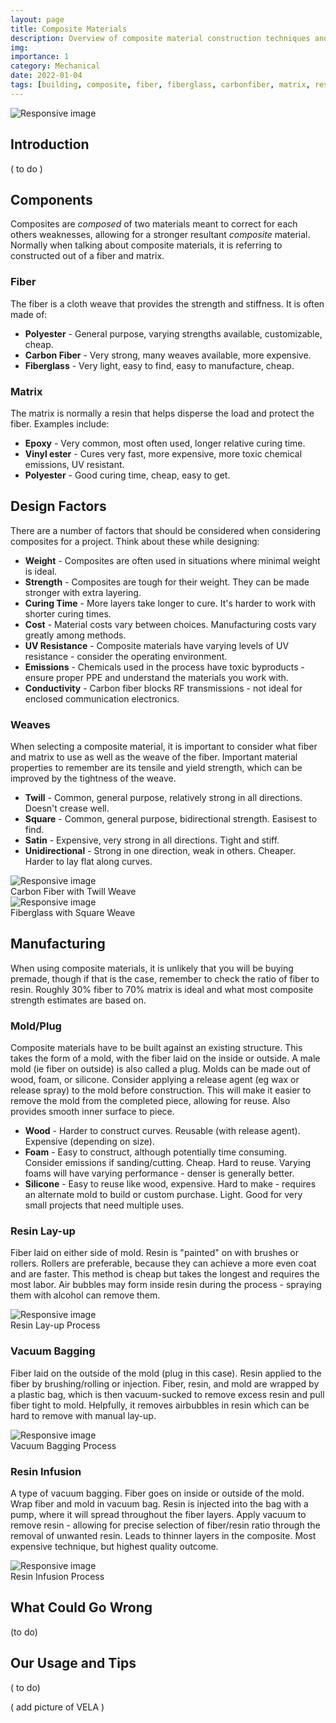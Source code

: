 ```yaml
---
layout: page
title: Composite Materials
description: Overview of composite material construction techniques and recommendations
img: 
importance: 1
category: Mechanical
date: 2022-01-04
tags: [building, composite, fiber, fiberglass, carbonfiber, matrix, resin, epoxy]
---
```


<div class="row mt-3 mb-3">
    <img src = "{{site.baseurl}}/assets/img/resources/mech_composites/composite_intro.PNG" class="m-auto img-fluid rounded z-depth-1" alt="Responsive image" title="Composite thing">
</div>

## Introduction

( to do )

## Components

Composites are *composed* of two materials meant to correct for each others weaknesses, allowing for a stronger resultant *composite* material. Normally when talking about composite materials, it is referring to constructed out of a fiber and matrix.

### Fiber
The fiber is a cloth weave that provides the strength and stiffness. It is often made of:

* **Polyester** - General purpose, varying strengths available, customizable, cheap.
* **Carbon Fiber** - Very strong, many weaves available, more expensive.
* **Fiberglass** - Very light, easy to find, easy to manufacture, cheap.

### Matrix
The matrix is normally a resin that helps disperse the load and protect the fiber. Examples include:

* **Epoxy** - Very common, most often used, longer relative curing time.
* **Vinyl ester** - Cures very fast, more expensive, more toxic chemical emissions, UV resistant.
* **Polyester** - Good curing time, cheap, easy to get.

## Design Factors

There are a number of factors that should be considered when considering composites for a project. Think about these while designing:

* **Weight** - Composites are often used in situations where minimal weight is ideal.
* **Strength** - Composites are tough for their weight. They can be made stronger with extra layering.
* **Curing Time** - More layers take longer to cure. It's harder to work with shorter curing times.
* **Cost** - Material costs vary between choices. Manufacturing costs vary greatly among methods.
* **UV Resistance** - Composite materials have varying levels of UV resistance - consider the operating environment.
* **Emissions** - Chemicals used in the process have toxic byproducts - ensure proper PPE and understand the materials you work with.
* **Conductivity** - Carbon fiber blocks RF transmissions - not ideal for enclosed communication electronics.

### Weaves

When selecting a composite material, it is important to consider what fiber and matrix to use as well as the weave of the fiber. Important material properties to remember are its tensile and yield strength, which can be improved by the tightness of the weave.

* **Twill** - Common, general purpose, relatively strong in all directions. Doesn't crease well.
* **Square** - Common, general purpose, bidirectional strength. Easisest to find.
* **Satin** - Expensive, very strong in all directions. Tight and stiff.
* **Unidirectional** - Strong in one direction, weak in others. Cheaper. Harder to lay flat along curves.

<div class="row mt-3 mb-3">
    <div class="col-sm-6">
        <img src = "{{site.baseurl}}/assets/img/resources/mech_composites/carbon_twill.PNG" class="img-fluid rounded z-depth-1 mx-auto d-block" alt="Responsive image" title="Carbon Fiber with Twill Weave">
    <figcaption>Carbon Fiber with Twill Weave</figcaption>
    </div>
    <div class="col-sm-6">
        <img src = "{{site.baseurl}}/assets/img/resources/mech_composites/fiberglass_square.PNG" class="img-fluid rounded z-depth-1 mx-auto d-block" alt="Responsive image" title="Fiberglass with Square W">
        <figcaption>Fiberglass with Square Weave</figcaption>
    </div>
</div>

## Manufacturing

When using composite materials, it is unlikely that you will be buying premade, though if that is the case, remember to check the ratio of fiber to resin. Roughly 30% fiber to 70% matrix is ideal and what most composite strength estimates are based on. 

### Mold/Plug
Composite materials have to be built against an existing structure. This takes the form of a mold, with the fiber laid on the inside or outside. A male mold (ie fiber on outside) is also called a plug. Molds can be made out of wood, foam, or silicone. Consider applying a release agent (eg wax or release spray) to the mold before construction. This will make it easier to remove the mold from the completed piece, allowing for reuse. Also provides smooth inner surface to piece.

* **Wood** - Harder to construct curves. Reusable (with release agent). Expensive (depending on size).
* **Foam** - Easy to construct, although potentially time consuming. Consider emissions if sanding/cutting. Cheap. Hard to reuse. Varying foams will have varying performance - denser is generally better.
* **Silicone** - Easy to reuse like wood, expensive. Hard to make - requires an alternate mold to build or custom purchase. Light. Good for very small projects that need multiple uses.

### Resin Lay-up
Fiber laid on either side of mold. Resin is "painted" on with brushes or rollers. Rollers are preferable, because they can achieve a more even coat and are faster. This method is cheap but takes the longest and requires the most labor. Air bubbles may form inside resin during the process - spraying them with alcohol can remove them.

<div class="row mt-3 mb-3">
    <img src = "{{site.baseurl}}/assets/img/resources/mech_composites/layup.PNG" class="img-fluid rounded z-depth-1 mx-auto d-block" alt="Responsive image" title="Resin Lay-up Process">
    <figcaption>Resin Lay-up Process</figcaption>
</div>

### Vacuum Bagging
Fiber laid on the outside of the mold (plug in this case). Resin applied to the fiber by brushing/rolling or injection. Fiber, resin, and mold are wrapped by a plastic bag, which is then vacuum-sucked to remove excess resin and pull fiber tight to mold. Helpfully, it removes airbubbles in resin which can be hard to remove with manual lay-up.

<div class="row mt-3 mb-3">
    <img src = "{{site.baseurl}}/assets/img/resources/mech_composites/vacuum_bag.PNG" class="img-fluid rounded z-depth-1 mx-auto d-block" alt="Responsive image" title="Vacuum Bagging Process">
    <figcaption>Vacuum Bagging Process</figcaption>
</div>

### Resin Infusion
A type of vacuum bagging. Fiber goes on inside or outside of the mold. Wrap fiber and mold in vacuum bag. Resin is injected into the bag with a pump, where it will spread throughout the fiber layers. Apply vacuum to remove resin - allowing for precise selection of fiber/resin ratio through the removal of unwanted resin. Leads to thinner layers in the composite. Most expensive technique, but highest quality outcome.

<div class="row mt-3 mb-3">
    <img src = "{{site.baseurl}}/assets/img/resources/mech_composites/resin_infusion.PNG" class="img-fluid rounded z-depth-1 mx-auto d-block" alt="Responsive image" title="Resin Infusion Process">
    <figcaption>Resin Infusion Process</figcaption>
</div>

## What Could Go Wrong

(to do)


## Our Usage and Tips

( to do)

( add picture of VELA )